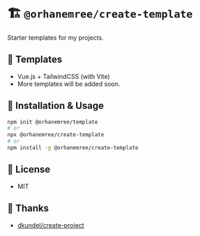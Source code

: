 # 🏗 `@orhanemree/create-template`
Starter templates for my projects.

## 📣 Templates
* Vue.js + TailwindCSS (with Vite)
* More templates will be added soon.

## 🔎 Installation & Usage
```bash
npm init @orhanemree/template
# or
npx @orhanemree/create-template
# or
npm install -g @orhanemree/create-template
```

## 📃 License
* MIT

## 🤝 Thanks
* [dkundel/create-project](https://github.com/dkundel/create-project)